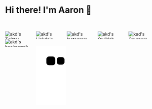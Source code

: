 # Hi there! I'm Aaron 👋

<br><br>
<a href="https://twitter.com/aaronhaddad_">
  <img align="left" alt="akd's Twitter" width="100px" height="25px" src="https://img.shields.io/badge/Twitter-1DA1F2?style=for-the-badge&logo=Twitter&logoColor=white" />
</a>
<a href="https://www.linkedin.com/in/haddadaaron/">
  <img align="left" alt="akd's Linkdein" width="100px" height="25px" src="https://img.shields.io/badge/Linkedin-0A66C2?style=for-the-badge&logo=Linkedin&logoColor=white" />
</a>
<a href="https://www.instagram.com/aaronhaddad_/">
  <img align="left" alt="akd's Instagram" width="100px" height="25px" src="https://img.shields.io/badge/Instagram-E4405F?style=for-the-badge&logo=instagram&logoColor=white" />
</a>
<a href="https://www.qwiklabs.com/public_profiles/e4a32e85-10e8-4f7d-9c0f-f825feeb91cd">
  <img align="left" alt="akd's Qwiklab" width="100px" height="25px" src="https://img.shields.io/badge/Qwiklabs-F5CD0E?style=for-the-badge&logo=Qwiklabs&logoColor=black" />
</a>
<a href="https://www.coursera.org/user/7d6bccbfe3f5d6757038594112fd23af">
  <img align="left" alt="kad's Coursera" width="100px" height="25px" src="https://img.shields.io/badge/Coursera-0056D2?style=for-the-badge&logo=Coursera&logoColor=white" />
</a>
<a href="https://www.hackerrank.com/aaronhaddad_">
  <img align="left" alt="akd's hackerrank" width="100px" height="25px" src="https://img.shields.io/badge/HackerRank-2EC866?style=for-the-badge&logo=HackerRank&logoColor=black" />
</a>
<br><br>


![snake svg](https://github.com/adityamangal1/adityamangal1/blob/output/github-contribution-grid-snake.svg)
